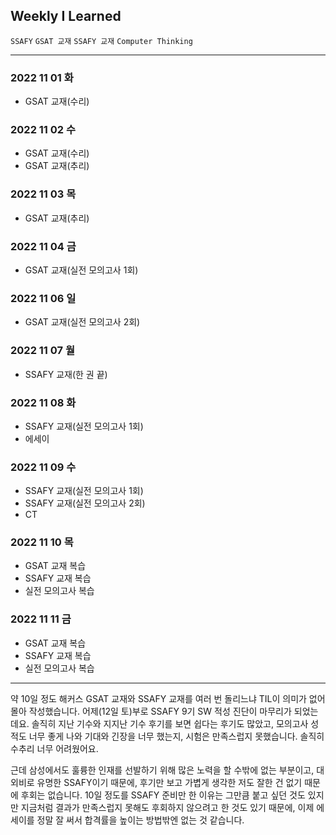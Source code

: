 ## Weekly I Learned

<code>SSAFY</code> <code>GSAT 교재</code> <code>SSAFY 교재</code> <code>Computer Thinking</code>

---

### 2022 11 01 화

- GSAT 교재(수리)

### 2022 11 02 수

- GSAT 교재(수리)
- GSAT 교재(추리)

### 2022 11 03 목

- GSAT 교재(추리)

### 2022 11 04 금

- GSAT 교재(실전 모의고사 1회)

### 2022 11 06 일

- GSAT 교재(실전 모의고사 2회)

### 2022 11 07 월

- SSAFY 교재(한 권 끝)

### 2022 11 08 화

- SSAFY 교재(실전 모의고사 1회)
- 에세이

### 2022 11 09 수

- SSAFY 교재(실전 모의고사 1회)
- SSAFY 교재(실전 모의고사 2회)
- CT

### 2022 11 10 목

- GSAT 교재 복습
- SSAFY 교재 복습
- 실전 모의고사 복습

### 2022 11 11 금

- GSAT 교재 복습
- SSAFY 교재 복습
- 실전 모의고사 복습

---

약 10일 정도 해커스 GSAT 교재와 SSAFY 교재를 여러 번 돌리느냐 TIL이 의미가 없어 몰아 작성했습니다. 어제(12일 토)부로 SSAFY 9기 SW 적성 진단이 마무리가 되었는데요.
솔직히 지난 기수와 지지난 기수 후기를 보면 쉽다는 후기도 많았고, 모의고사 성적도 너무 좋게 나와 기대와 긴장을 너무 했는지, 시험은 만족스럽지 못했습니다. 솔직히 수추리 너무 어려웠어요.

근데 삼성에서도 훌륭한 인재를 선발하기 위해 많은 노력을 할 수밖에 없는 부분이고, 대외비로 유명한 SSAFY이기 때문에, 후기만 보고 가볍게 생각한 저도 잘한 건 없기 때문에 후회는 없습니다.
10일 정도를 SSAFY 준비만 한 이유는 그만큼 붙고 싶던 것도 있지만 지금처럼 결과가 만족스럽지 못해도 후회하지 않으려고 한 것도 있기 때문에, 이제 에세이를 정말 잘 써서 합격률을 높이는 방법밖엔 
없는 것 같습니다.